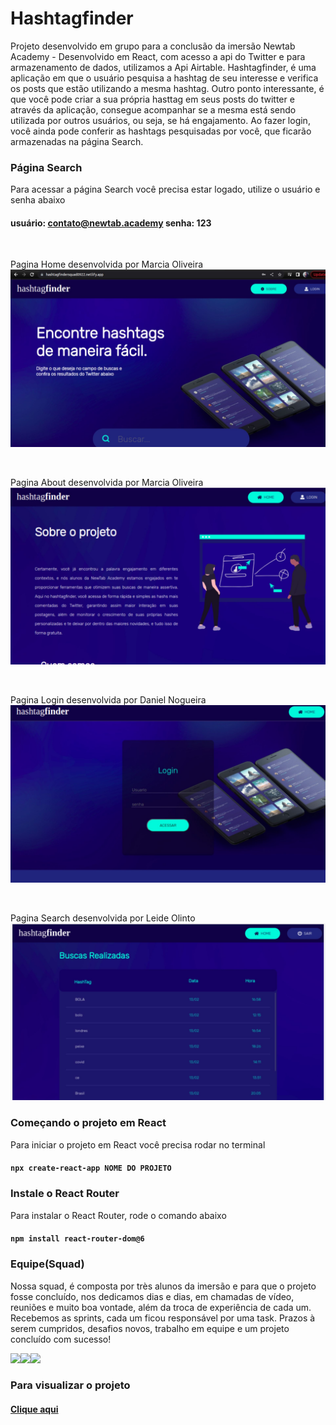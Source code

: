# Hashtagfinder
Projeto desenvolvido em grupo para a conclusão da imersão Newtab Academy - 
Desenvolvido em React, com acesso a api do Twitter e para armazenamento de dados, utilizamos a Api Airtable.
Hashtagfinder, é uma aplicação em que o usuário pesquisa a hashtag de seu interesse e verifica os posts que estão utilizando a mesma hashtag.
Outro ponto interessante, é que você pode criar a sua própria hasttag em seus posts do twitter e através da aplicação, consegue acompanhar se a mesma está sendo utilizada por outros usuários, ou seja, se há engajamento.
Ao fazer login, você ainda pode conferir as hashtags pesquisadas por você, que ficarão armazenadas na página Search.

### Página Search 
Para acessar a página Search você precisa estar logado, utilize o usuário e senha abaixo
#### usuário: contato@newtab.academy   senha: 123
<br>

<span>Pagina Home desenvolvida por Marcia Oliveira</span>
![designer](/src/assets/home.jpg) 

<br>

<span>Pagina About desenvolvida por Marcia Oliveira</span>
![designer](/src/assets/about.jpg )

<br>

<span>Pagina Login desenvolvida por Daniel Nogueira</span>
![designer](/src/assets/login.jpg)

<br>

<span>Pagina Search desenvolvida por Leide Olinto</span>
![designer](/src/assets/search.jpg)


### Começando o projeto em React
Para iniciar o projeto em React você precisa rodar no terminal
#### `npx create-react-app NOME DO PROJETO`


### Instale o React Router
Para instalar o React Router, rode o comando abaixo
#### `npm install react-router-dom@6`


### Equipe(Squad)
Nossa squad, é composta por très alunos da imersão e para que o projeto fosse concluído, nos dedicamos dias e dias, em chamadas de vídeo, reuniões e muito boa vontade, além da troca de experiência de cada um.
Recebemos as sprints, cada um ficou responsável por uma task.
Prazos à serem cumpridos, desafios novos, trabalho em equipe e um projeto concluído com sucesso!


<div style="display:flex">
  <a href="https://www.linkedin.com/in/marcia-b-oliveira/" target="_blank"> 
   <img src='https://user-images.githubusercontent.com/66282316/216690445-2bdfd006-bb5d-4525-9772-5396a962bea7.jpeg' 
   style="width:120px"> 
  </a>
  
  <a href="https://www.linkedin.com/in/leidy-olinto-356b9391/" target="_blank"> 
   <img src='https://user-images.githubusercontent.com/66282316/216689912-87935f31-a578-4d46-98bb-ec9153f94064.jpeg' style="width:120px;">
  </a>
  
  <a href="https://www.linkedin.com/in/daniel-nogueira-6ba2711b0/" target="_blank"> 
   <img src='https://user-images.githubusercontent.com/66282316/216689877-f2fdb0c9-49ac-4025-80df-972d2fcc2440.jpeg' style="width:120px;">
  </a>
</div>

### Para visualizar o projeto
#### <a href="https://hashtagfindersquad0922.netlify.app/" target="_blank">Clique aqui</a>